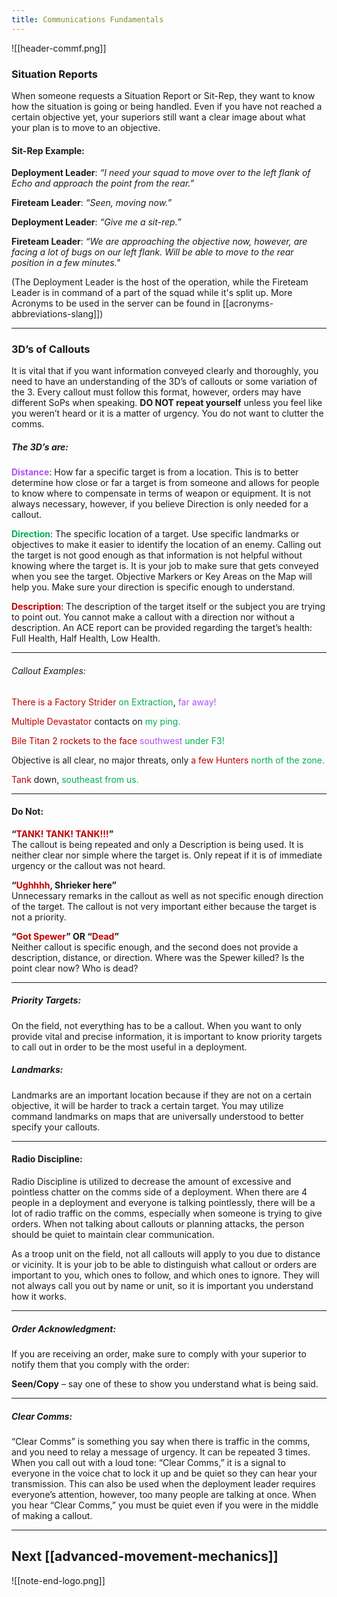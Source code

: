 ```yaml
---
title: Communications Fundamentals
---
```

![[header-commf.png]]
### Situation Reports

When someone requests a Situation Report or Sit-Rep, they want to know how the situation is going or being handled. Even if you have not reached a certain objective yet, your superiors still want a clear image about what your plan is to move to an objective.

#### Sit-Rep Example:

**Deployment Leader**: *“I need your squad to move over to the left flank of Echo and approach the point from the rear.”*

**Fireteam Leader**: *“Seen, moving now.”*

**Deployment Leader**: *“Give me a sit-rep.”*

**Fireteam Leader**: *“We are approaching the objective now, however, are facing a lot of bugs on our left flank. Will be able to move to the rear position in a few minutes."*

(The Deployment Leader is the host of the operation, while the Fireteam Leader is in command of a part of the squad while it's split up. More Acronyms to be used in the server can be found in [[acronyms-abbreviations-slang]])

---

### 3D’s of Callouts

It is vital that if you want information conveyed clearly and thoroughly, you need to have an understanding of the 3D’s of callouts or some variation of the 3. Every callout must follow this format, however, orders may have different SoPs when speaking. **DO NOT repeat yourself** unless you feel like you weren’t heard or it is a matter of urgency. You do not want to clutter the comms.

##### The 3D’s are:

<b style="color:rgb(174, 81, 245)">Distance</b>: How far a specific target is from a location. This is to better determine how close or far a target is from someone and allows for people to know where to compensate in terms of weapon or equipment. It is not always necessary, however, if you believe Direction is only needed for a callout.

**<b style="color:rgb(0, 176, 80)">Direction</b>**: The specific location of a target. Use specific landmarks or objectives to make it easier to identify the location of an enemy. Calling out the target is not good enough as that information is not helpful without knowing where the target is. It is your job to make sure that gets conveyed when you see the target. Objective Markers or Key Areas on the Map will help you. Make sure your direction is specific enough to understand.

**<b style="color:rgb(192, 0, 0)">Description</b>**: The description of the target itself or the subject you are trying to point out. You cannot make a callout with a direction nor without a description. An ACE report can be provided regarding the target’s health: Full Health, Half Health, Low Health.

---

###### Callout Examples:

<span style="color:rgb(192, 0, 0)">There is a Factory Strider</span> <span style="color:rgb(0, 176, 80)">on Extraction</span>, <span style="color:rgb(174, 81, 245)">far away!</span>

<span style="color:rgb(192, 0, 0)">Multiple Devastator</span> contacts on <span style="color:rgb(0, 176, 80)">my ping.</span>

<span style="color:rgb(192, 0, 0)">Bile Titan 2 rockets to the face</span> <span style="color:rgb(174, 81, 245)">southwest</span> <span style="color:rgb(0, 176, 80)">under F3!</span>

Objective is all clear, no major threats, only <span style="color:rgb(192, 0, 0)">a few Hunters</span> <span style="color:rgb(0, 176, 80)">north of the zone.</span>

<span style="color:rgb(192, 0, 0)">Tank</span> down, <span style="color:rgb(0, 176, 80)">southeast from us.</span>

---

#### Do Not:

**“<span style="color:rgb(192, 0, 0)">TANK! TANK! TANK!!!</span>”**  
The callout is being repeated and only a Description is being used. It is neither clear nor simple where the target is. Only repeat if it is of immediate urgency or the callout was not heard.

**“<span style="color:rgb(192, 0, 0)">Ughhhh</span>, Shrieker here”**  
Unnecessary remarks in the callout as well as not specific enough direction of the target. The callout is not very important either because the target is not a priority.

**“<span style="color:rgb(192, 0, 0)">Got Spewer</span>” OR “<span style="color:rgb(192, 0, 0)">Dead</span>”**  
Neither callout is specific enough, and the second does not provide a description, distance, or direction. Where was the Spewer killed? Is the point clear now? Who is dead?

---

##### Priority Targets:

On the field, not everything has to be a callout. When you want to only provide vital and precise information, it is important to know priority targets to call out in order to be the most useful in a deployment.

##### Landmarks:

Landmarks are an important location because if they are not on a certain objective, it will be harder to track a certain target. You may utilize command landmarks on maps that are universally understood to better specify your callouts.

---

#### Radio Discipline:

Radio Discipline is utilized to decrease the amount of excessive and pointless chatter on the comms side of a deployment. When there are 4 people in a deployment and everyone is talking pointlessly, there will be a lot of radio traffic on the comms, especially when someone is trying to give orders. When not talking about callouts or planning attacks, the person should be quiet to maintain clear communication.

As a troop unit on the field, not all callouts will apply to you due to distance or vicinity. It is your job to be able to distinguish what callout or orders are important to you, which ones to follow, and which ones to ignore. They will not always call you out by name or unit, so it is important you understand how it works.

---

##### Order Acknowledgment:

If you are receiving an order, make sure to comply with your superior to notify them that you comply with the order:

**Seen/Copy** – say one of these to show you understand what is being said.

---

##### Clear Comms:

“Clear Comms” is something you say when there is traffic in the comms, and you need to relay a message of urgency. It can be repeated 3 times. When you call out with a loud tone: “Clear Comms,” it is a signal to everyone in the voice chat to lock it up and be quiet so they can hear your transmission. This can also be used when the deployment leader requires everyone’s attention, however, too many people are talking at once. When you hear “Clear Comms,” you must be quiet even if you were in the middle of making a callout.

---

## Next [[advanced-movement-mechanics]]  



![[note-end-logo.png]]